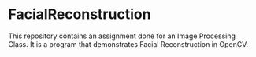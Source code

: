 # FacialReconstruction
This repository contains an assignment done for an Image Processing Class. It is a program that demonstrates Facial Reconstruction in OpenCV.
